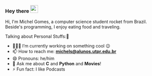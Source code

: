 ### Hey there <img src="https://media.giphy.com/media/hvRJCLFzcasrR4ia7z/giphy.gif" width="25px">

Hi, I'm Michel Gomes, a computer science student rocket from Brazil. Beside's programming, I enjoy eating food and traveling.

Talking about Personal Stuffs::scroll:

- 👨🏽‍💻 I’m currently working on something cool :wink:
- 📫 How to reach me: **michels@alunos.utpr.edu.br**
- :smile: Pronouns: he/him
- :speech_balloon: Ask me about **C** and **Python** and **Movies**!
- :zap: Fun fact: I like Podcasts 
